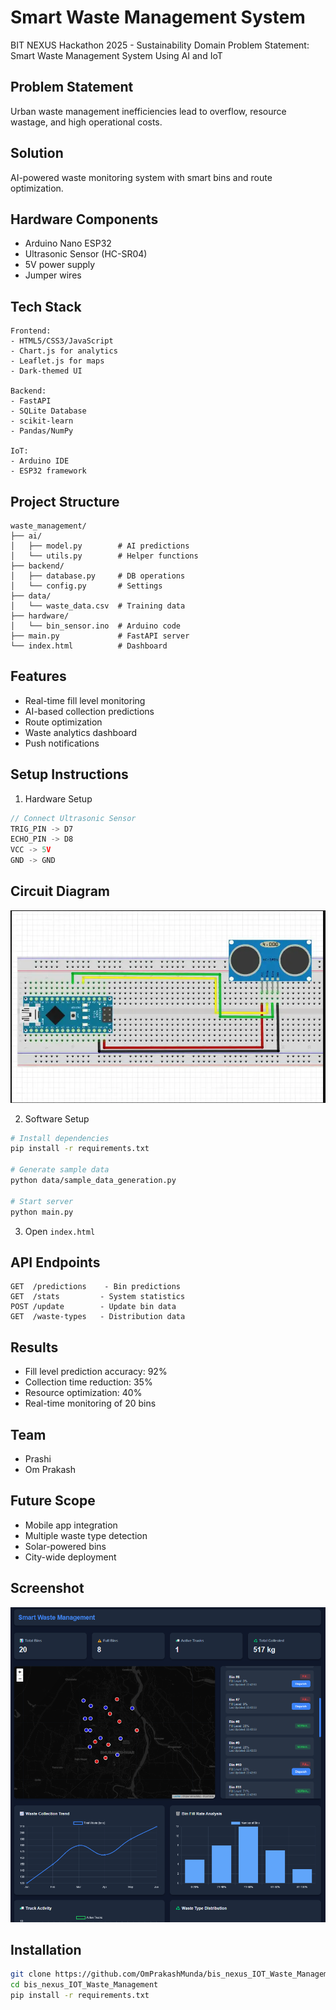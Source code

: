# Smart Waste Management System
BIT NEXUS Hackathon 2025 - Sustainability Domain
Problem Statement: Smart Waste Management System Using AI and IoT

## Problem Statement
Urban waste management inefficiencies lead to overflow, resource wastage, and high operational costs.

## Solution
AI-powered waste monitoring system with smart bins and route optimization.

## Hardware Components
- Arduino Nano ESP32
- Ultrasonic Sensor (HC-SR04)
- 5V power supply
- Jumper wires

## Tech Stack
```
Frontend:
- HTML5/CSS3/JavaScript
- Chart.js for analytics
- Leaflet.js for maps
- Dark-themed UI

Backend:
- FastAPI
- SQLite Database
- scikit-learn
- Pandas/NumPy

IoT:
- Arduino IDE
- ESP32 framework
```

## Project Structure
```
waste_management/
├── ai/
│   ├── model.py        # AI predictions
│   └── utils.py        # Helper functions
├── backend/
│   ├── database.py     # DB operations
│   └── config.py       # Settings
├── data/
│   └── waste_data.csv  # Training data
├── hardware/
│   └── bin_sensor.ino  # Arduino code
├── main.py             # FastAPI server
└── index.html          # Dashboard
```

## Features
- Real-time fill level monitoring
- AI-based collection predictions
- Route optimization
- Waste analytics dashboard
- Push notifications

## Setup Instructions
1. Hardware Setup
```cpp
// Connect Ultrasonic Sensor
TRIG_PIN -> D7
ECHO_PIN -> D8
VCC -> 5V
GND -> GND
```
## Circuit Diagram
![Circuit Diagram](images/circuit.webp)

2. Software Setup
```bash
# Install dependencies
pip install -r requirements.txt

# Generate sample data
python data/sample_data_generation.py

# Start server
python main.py
```

3. Open `index.html`

## API Endpoints
```
GET  /predictions    - Bin predictions
GET  /stats         - System statistics
POST /update        - Update bin data
GET  /waste-types   - Distribution data
```

## Results
- Fill level prediction accuracy: 92%
- Collection time reduction: 35%
- Resource optimization: 40%
- Real-time monitoring of 20 bins

## Team
- Prashi
- Om Prakash

## Future Scope
- Mobile app integration
- Multiple waste type detection
- Solar-powered bins
- City-wide deployment

## Screenshot
![Dashboard Screenshot](images/dashboard.png)

## Installation
```bash
git clone https://github.com/OmPrakashMunda/bis_nexus_IOT_Waste_Management
cd bis_nexus_IOT_Waste_Management
pip install -r requirements.txt
```
